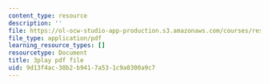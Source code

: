```yaml
---
content_type: resource
description: ''
file: https://ol-ocw-studio-app-production.s3.amazonaws.com/courses/res-8-007-cosmic-origin-of-the-chemical-elements-fall-2019/9d13f4ac38b2b9417a531c9a0300a9c7_8FtCg_bbdW0.pdf
file_type: application/pdf
learning_resource_types: []
resourcetype: Document
title: 3play pdf file
uid: 9d13f4ac-38b2-b941-7a53-1c9a0300a9c7
---
```

